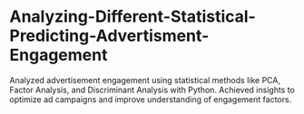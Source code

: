 # Analyzing-Different-Statistical-Predicting-Advertisment-Engagement
Analyzed advertisement engagement using statistical methods like PCA, Factor Analysis, and Discriminant Analysis with Python. Achieved insights to optimize ad campaigns and improve understanding of engagement factors.
